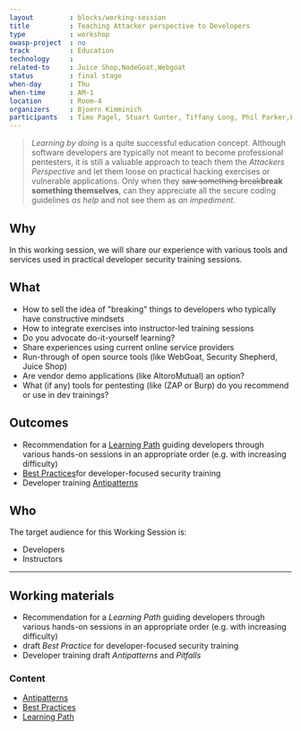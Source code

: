 ```yaml
---
layout         : blocks/working-session
title          : Teaching Attacker perspective to Developers
type           : workshop
owasp-project  : no
track          : Education
technology     :
related-to     : Juice Shop,NodeGoat,Webgoat
status         : final stage 
when-day       : Thu
when-time      : AM-1
location       : Room-4
organizers     : Bjoern Kimminich
participants   : Timo Pagel, Stuart Gunter, Tiffany Long, Phil Parker,Francois Raynaud, Irene Michlin, Steven van der Baan, Robert Hurlbut
---
```


> _Learning by doing_ is a quite successful education concept. Although
> software developers are typically not meant to become professional
> pentesters, it is still a valuable approach to teach them the
> _Attackers Perspective_ and let them loose on practical hacking
> exercises or vulnerable applications. Only when they ~~saw something
> break~~**break something themselves**, can they appreciate all the
> secure coding guidelines _as help_ and not see them as _an
> impediment_.


## Why

In this working session, we will share our experience with various tools
and services used in practical developer security training sessions.

## What

- How to sell the idea of "breaking" things to developers who typically
  have constructive mindsets
- How to integrate exercises into instructor-led training sessions
- Do you advocate do-it-yourself learning?
- Share experiences using current online service providers
- Run-through of open source tools (like WebGoat, Security Shepherd,
  Juice Shop)
- Are vendor demo applications (like AltoroMutual) an option?
- What (if any) tools for pentesting (like (ZAP or Burp) do you
  recommend or use in dev trainings?

## Outcomes

- Recommendation for a
  [Learning Path](https://github.com/OWASP/owasp-summit-2017/tree/master/Working-Sessions/Education/Teaching-Attacker-Perspective-to-Developers/LearningPath)
  guiding developers through various hands-on sessions in an appropriate
  order (e.g. with increasing difficulty)
- [Best Practices](https://github.com/OWASP/owasp-summit-2017/tree/master/Working-Sessions/Education/Teaching-Attacker-Perspective-to-Developers/BestPractices)for
  developer-focused security training
- Developer training
  [Antipatterns](https://github.com/OWASP/owasp-summit-2017/tree/master/Working-Sessions/Education/Teaching-Attacker-Perspective-to-Developers/Antipatterns)

## Who

The target audience for this Working Session is:

- Developers
- Instructors

---

## Working materials

- Recommendation for a _Learning Path_ guiding developers through
  various hands-on sessions in an appropriate order (e.g. with
  increasing difficulty)
- draft _Best Practice_ for developer-focused security training
- Developer training draft _Antipatterns_ and _Pitfalls_

### Content

* [Antipatterns](https://github.com/OWASP/owasp-summit-2017/tree/master/Working-Sessions/Education/Teaching-Attacker-Perspective-to-Developers/Antipatterns)
* [Best Practices](https://github.com/OWASP/owasp-summit-2017/tree/master/Working-Sessions/Education/Teaching-Attacker-Perspective-to-Developers/BestPractices)
* [Learning Path](https://github.com/OWASP/owasp-summit-2017/tree/master/Working-Sessions/Education/Teaching-Attacker-Perspective-to-Developers/LearningPath)
